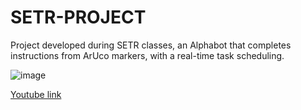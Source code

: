 # SETR-PROJECT

Project developed during SETR classes, an Alphabot that completes instructions from ArUco markers, with a real-time task scheduling. 

![image](https://github.com/francisco-rente/SETR-PROJECT/assets/64022725/64c47105-4545-479e-9f05-bdbf98f5cf65)


[Youtube link](https://youtu.be/Zb-2qdO71BI?si=RjTN9TUueoAj9noI)
